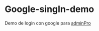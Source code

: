 # Google-singIn-demo

Demo de login con google para [adminPro](https://github.com/DarioZubaray/adminPro-angular)


<img href="Google Sing In - Demo.jpg" />